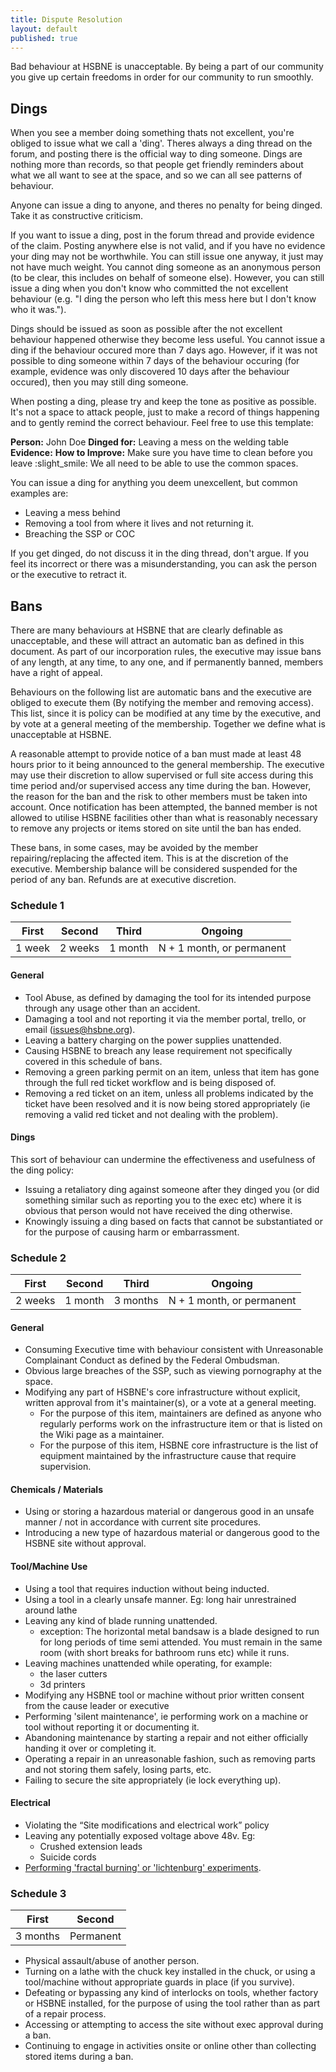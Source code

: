 ```yaml
---
title: Dispute Resolution
layout: default
published: true
---
```


Bad behaviour at HSBNE is unacceptable. By being a part of our community you
give up certain freedoms in order for our community to run smoothly.

## Dings

When you see a member doing something thats not excellent, you're obliged to issue what we call a 'ding'. Theres always a ding thread on the forum, and posting there is the official way to ding someone. Dings are nothing more than records, so that people get friendly reminders about what we all want to see at the space, and so we can all see patterns of behaviour.

Anyone can issue a ding to anyone, and theres no penalty for being dinged. Take it as constructive criticism.

If you want to issue a ding, post in the forum thread and provide evidence of the claim. Posting anywhere else is not valid, and if you have no evidence your ding may not be worthwhile. You can still issue one anyway, it just may not have much weight. You cannot ding someone as an anonymous person (to be clear, this includes on behalf of someone else). However, you can still issue a ding when you don't know who committed the not excellent behaviour (e.g. "I ding the person who left this mess here but I don't know who it was.").

Dings should be issued as soon as possible after the not excellent behaviour happened otherwise they become less useful. You cannot issue a ding if the behaviour occured more than 7 days ago. However, if it was not possible to ding someone within 7 days of the behaviour occuring (for example, evidence was only discovered 10 days after the behaviour occured), then you may still ding someone.

When posting a ding, please try and keep the tone as positive as possible. It's not a space to attack people, just to make a record of things happening and to gently remind the correct behaviour. Feel free to use this template:

**Person:** John Doe
**Dinged for:** Leaving a mess on the welding table
**Evidence:** 
**How to Improve:** Make sure you have time to clean before you leave :slight_smile: We all need to be able to use the common spaces.

You can issue a ding for anything you deem unexcellent, but common examples are:

- Leaving a mess behind
- Removing a tool from where it lives and not returning it.
- Breaching the SSP or COC

If you get dinged, do not discuss it in the ding thread, don't argue. If you feel its incorrect or there was a misunderstanding, you can ask the person or the executive to retract it.

## Bans
There are many behaviours at HSBNE that are clearly definable as unacceptable, and these will attract an automatic ban as defined in this document. As part of our incorporation rules, the executive may issue bans of any length, at any time, to any one, and if permanently banned, members have a right of appeal.

Behaviours on the following list are automatic bans and the executive are obliged to execute them (By notifying the member and removing access). This list, since it is policy can be modified at any time by the executive, and by vote at a general meeting of the membership. Together we define what is unacceptable at HSBNE.

A reasonable attempt to provide notice of a ban must made at least 48 hours prior to it being announced to the general membership. The executive may use their discretion to allow supervised or full site access during this time period and/or supervised access any time during the ban. However, the reason for the ban and the risk to other members must be taken into account. Once notification has been attempted, the banned member is not allowed to utilise HSBNE facilities other than what is reasonably necessary to remove any projects or items stored on site until the ban has ended.

These bans, in some cases, may be avoided by the member repairing/replacing the affected item. This is at the discretion of the executive. Membership balance will be considered suspended for the period of any ban. Refunds are at executive discretion.

### Schedule 1 

| First  | Second  | Third   | Ongoing                   |
|--------|---------|---------|---------------------------|
| 1 week | 2 weeks | 1 month | N + 1 month, or permanent |

#### General
- Tool Abuse, as defined by damaging the tool for its intended purpose through any usage other than an accident.
- Damaging a tool and not reporting it via the member portal, trello, or email (issues@hsbne.org).
- Leaving a battery charging on the power supplies unattended.
- Causing HSBNE to breach any lease requirement not specifically covered in this schedule of bans.
- Removing a green parking permit on an item, unless that item has gone through the full red ticket workflow and is being disposed of.
- Removing a red ticket on an item, unless all problems indicated by the ticket have been resolved and it is now being stored appropriately (ie removing a valid red ticket and not dealing with the problem).

#### Dings
This sort of behaviour can undermine the effectiveness and usefulness of the ding policy:
- Issuing a retaliatory ding against someone after they dinged you (or did something similar such as reporting you to the exec etc) where it is obvious that person would not have received the ding otherwise. 
- Knowingly issuing a ding based on facts that cannot be substantiated or for the purpose of causing harm or embarrassment.

### Schedule 2

| First   | Second  | Third    | Ongoing                   |
|---------|---------|----------|---------------------------|
| 2 weeks | 1 month | 3 months | N + 1 month, or permanent |

#### General
- Consuming Executive time with behaviour consistent with Unreasonable Complainant Conduct as defined by the Federal Ombudsman.
- Obvious large breaches of the SSP, such as viewing pornography at the space.
- Modifying any part of HSBNE's core infrastructure without explicit, written approval from it's maintainer(s), or a vote at a general meeting.
	- For the purpose of this item, maintainers are defined as anyone who regularly performs work on the infrastructure item or that is listed on the Wiki page as a maintainer.
	- For the purpose of this item, HSBNE core infrastructure is the list of equipment maintained by the infrastructure cause that require supervision.

#### Chemicals / Materials 
- Using or storing a hazardous material or dangerous good in an unsafe manner / not in accordance with current
site procedures.
- Introducing a new type of hazardous material or dangerous good to the HSBNE site without approval.

#### Tool/Machine Use
- Using a tool that requires induction without being inducted.
- Using a tool in a clearly unsafe manner. Eg: long hair unrestrained around lathe
- Leaving any kind of blade running unattended.
  - exception: The horizontal metal bandsaw is a blade designed to run for long periods of time semi attended. You must remain in the same room (with short breaks for bathroom runs etc) while it runs.
- Leaving machines unattended while operating, for example:
  - the laser cutters
  -	3d printers
- Modifying any HSBNE tool or machine without prior written consent from the cause leader or executive
- Performing 'silent maintenance', ie performing work on a machine or tool without reporting it or documenting it.
- Abandoning maintenance by starting a repair and not either officially handing it over or completing it. 
- Operating a repair in an unreasonable fashion, such as removing parts and not storing them safely, losing parts, etc.
- Failing to secure the site appropriately (ie lock everything up).

#### Electrical
- Violating the “Site modifications and electrical work” policy
- Leaving any potentially exposed voltage above 48v. Eg:
	- Crushed extension leads
	- Suicide cords
- [Performing 'fractal burning' or 'lichtenburg' experiments](https://www.woodturner.org/Woodturner/Resources/Safety-Materials/Safety-Fractal-Burning-Lichtenburg-Burning.aspx).

### Schedule 3

| First    | Second    |
|----------|-----------|
| 3 months | Permanent |

- Physical assault/abuse of another person.
- Turning on a lathe with the chuck key installed in the chuck, or using a tool/machine without appropriate guards in place (if you survive).
- Defeating or bypassing any kind of interlocks on tools, whether factory or HSBNE installed, for the purpose of using the tool rather than as part of a repair process.
- Accessing or attempting to access the site without exec approval during a ban.
- Continuing to engage in activities onsite or online other than collecting stored items during a ban.
